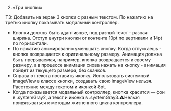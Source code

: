 2. «Три кнопки»

ТЗ: 
Добавить на экран 3 кнопки с разным текстом. По нажатию на третью кнопку показывать модальный контроллер.

- Кнопки должны быть адаптивные, под разный текст - разная ширина. Отступ внутри кнопки от контента 10pt по вертикали и 14pt по горизонтали.
- По нажатию анимированно уменьшать кнопку. Когда отпускаешь - кнопка возвращается к оригинальному размеру. Анимация должна быть прерываемая, например, кнопка возвращается к своему размеру, а в процессе анимации снова нажать на кнопку - анимация пойдет из текущего размера, без скачков.
- Справа от текста поставить иконку. Использовать системный imageView в классе кнопки, создавать свою imageView нельзя. Расстояние между текстом и иконкой 8pt.
- Когда показывается модальный контроллер, кнопка красится — фон в .systemGray2, а текст и иконка в .systemGray3.⚠️Нельзя привязываться к методам жизненного цикла контроллера.
